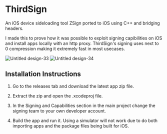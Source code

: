 # ThirdSign
An iOS device sideloading tool ZSign ported to iOS using C++ and bridging headers. 

I made this to prove how it was possible to exploit signing capibilities on iOS and install apps locally
with an http proxy. ThirdSign's signing uses next to 0 compression making it extremely fast in most usecases.

![Untitled design-33](https://github.com/user-attachments/assets/95454acb-5a1f-4bd1-b2b5-6786ec1643d3)
![Untitled design-34](https://github.com/user-attachments/assets/a479c3d8-810e-47ac-81df-7d50a6d170cf)

## Installation Instructions
1. Go to the releases tab and download the latest app zip file.

2. Extract the zip and open the .xcodeproj file.

3. In the Signing and Capabilities section in the main project change the signing team to your own developer account.

4. Build the app and run it. Using a simulator will not work due to do both importing apps and the package files being built for iOS.
